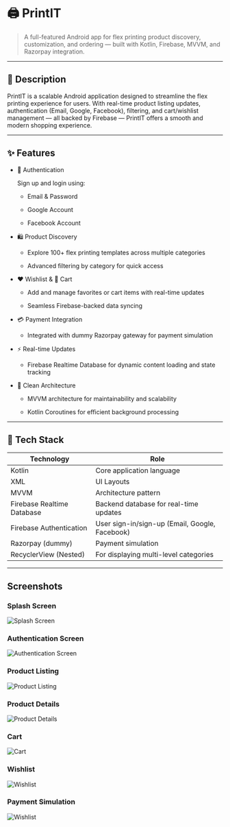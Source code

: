 # 🖨️ PrintIT

> A full-featured Android app for flex printing product discovery, customization, and ordering — built with Kotlin, Firebase, MVVM, and Razorpay integration.

---

## 📱 Description

PrintIT is a scalable Android application designed to streamline the flex printing experience for users. With real-time product listing updates, authentication (Email, Google, Facebook), filtering, and cart/wishlist management — all backed by Firebase — PrintIT offers a smooth and modern shopping experience.

---

## ✨ Features

- 🔐 Authentication  

  Sign up and login using:

  - Email & Password  

  - Google Account  

  - Facebook Account  

- 🛍️ Product Discovery  

  - Explore 100+ flex printing templates across multiple categories  

  - Advanced filtering by category for quick access  

- ❤️ Wishlist & 🛒 Cart  

  - Add and manage favorites or cart items with real-time updates  

  - Seamless Firebase-backed data syncing  

- 💳 Payment Integration  

  - Integrated with dummy Razorpay gateway for payment simulation  

- ⚡ Real-time Updates  

  - Firebase Realtime Database for dynamic content loading and state tracking  

- 🧠 Clean Architecture  

  - MVVM architecture for maintainability and scalability  

  - Kotlin Coroutines for efficient background processing  

---

## 🧪 Tech Stack

| Technology                     | Role |
|-------------------------------|------|
| Kotlin                        | Core application language |
| XML                           | UI Layouts |
| MVVM                          | Architecture pattern |
| Firebase Realtime Database    | Backend database for real-time updates |
| Firebase Authentication       | User sign-in/sign-up (Email, Google, Facebook) |
| Razorpay (dummy)              | Payment simulation |
| RecyclerView (Nested)         | For displaying multi-level categories |

---

## Screenshots

### Splash Screen
![Splash Screen](https://github.com/user-attachments/assets/eaf815f6-d2fc-4f8a-a682-2887762b58d0)

### Authentication Screen
![Authentication Screen](https://github.com/user-attachments/assets/159b5bd9-08e3-46b0-a779-3ac2c498a29d)

### Product Listing
![Product Listing](https://github.com/user-attachments/assets/4bc276aa-028a-48c1-bcef-80c0ca11734d)

### Product Details
![Product Details](https://github.com/user-attachments/assets/650719dd-1714-4a1e-ab59-1473835bdc06)

### Cart
![Cart](https://github.com/user-attachments/assets/6ee91ce1-aef4-490b-8acf-72e9731bb275)

### Wishlist
![Wishlist](https://github.com/user-attachments/assets/a73b63eb-bfe5-449f-aecd-24f2259f97cc)

### Payment Simulation
![Wishlist](https://github.com/user-attachments/assets/360037d7-0a36-4ee9-b8b2-e650cf4eee9b)



